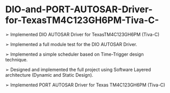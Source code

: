 # DIO-and-PORT-AUTOSAR-Driver-for-TexasTM4C123GH6PM-Tiva-C-
➢ Implemented DIO AUTOSAR Driver for TexasTM4C123GH6PM (Tiva-C)

➢ Implemented a full module test for the DIO AUTOSAR Driver.

➢ Implemented a simple scheduler based on Time-Trigger design  technique.

➢ Designed and implemented the full project using Software Layered  architecture (Dynamic and Static Design). 

➢ Implemented PORT AUTOSAR Driver for Texas  TM4C123GH6PM (Tiva-C)
